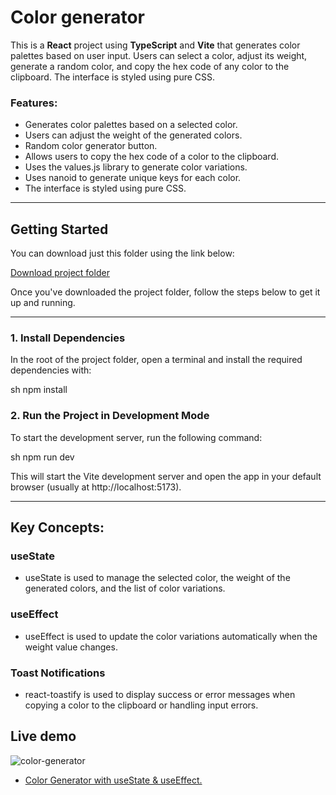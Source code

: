 # Color generator
This is a **React** project using **TypeScript** and **Vite** that generates color palettes based on user input. Users can select a color, adjust its weight, generate a random color, and copy the hex code of any color to the clipboard. The interface is styled using pure CSS.
### Features:
- Generates color palettes based on a selected color.
- Users can adjust the weight of the generated colors.
- Random color generator button.
- Allows users to copy the hex code of a color to the clipboard.
- Uses the values.js library to generate color variations.
- Uses nanoid to generate unique keys for each color.
- The interface is styled using pure CSS.

---

## Getting Started

You can download just this folder using the link below:

[Download project folder](https://downgit.github.io/#/home?url=https://github.com/armandomzn/react_components/tree/main/color_generator)

Once you've downloaded the project folder, follow the steps below to get it up and running.

---

### 1. Install Dependencies
In the root of the project folder, open a terminal and install the required dependencies with:

sh
npm install



### 2. Run the Project in Development Mode

To start the development server, run the following command:

sh
npm run dev


This will start the Vite development server and open the app in your default browser (usually at http://localhost:5173).

---

## Key Concepts:

### useState
  - useState is used to manage the selected color, the weight of the generated colors, and the list of color variations.

### useEffect
  - useEffect is used to update the color variations automatically when the weight value changes.
### Toast Notifications
  - react-toastify is used to display success or error messages when copying a color to the clipboard or handling input errors.

## Live demo
![color-generator](https://github.com/user-attachments/assets/0e455fcf-fa8b-437d-8ba3-b4ca099c6841)
- [Color Generator with useState & useEffect.](https://golden-pasca-f1b1a8.netlify.app/)
